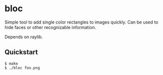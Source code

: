 # bloc

Simple tool to add single color rectangles to images quickly.
Can be used to hide faces or other recognizable information.

Depends on raylib.

## Quickstart

```console
$ make
$ ./bloc foo.png
```
